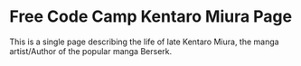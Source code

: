 # Free Code Camp Kentaro Miura Page

This is a single page describing the life of late Kentaro Miura, the manga artist/Author of the popular manga Berserk. 
